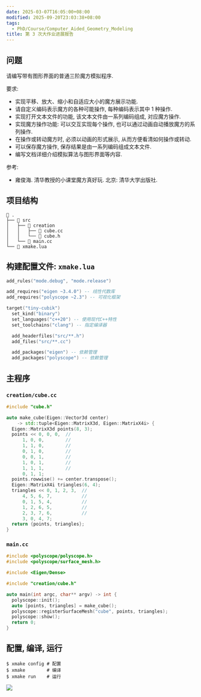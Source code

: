 ```yaml
---
date: 2025-03-07T16:05:00+08:00
modified: 2025-09-20T23:03:38+08:00
tags:
  - PhD/Course/Computer_Aided_Geometry_Modeling
title: 第 3 次大作业进展报告
---
```


## 问题

请编写带有图形界面的普通三阶魔方模拟程序.

要求:

- 实现平移、放大、缩小和自适应大小的魔方展示功能.
- 请自定义编码表示魔方的各种可能操作, 每种编码表示其中 1 种操作.
- 实现打开文本文件的功能, 该文本文件由一系列编码组成, 对应魔方操作.
- 实现魔方操作功能: 可以交互实现每个操作, 也可以通过动画自动播放魔方的系列操作.
- 在操作或转动魔方时, 必须以动画的形式展示, 从而方便看清如何操作或转动.
- 可以保存魔方操作, 保存结果是由一系列编码组成文本文件.
- 编写文档详细介绍模拟算法与图形界面等内容.

参考:

- 雍俊海. 清华教授的小课堂魔方真好玩. 北京: 清华大学出版社.

## 项目结构

```
 .
├──  src
│   ├──  creation
│   │   ├──  cube.cc
│   │   └──  cube.h
│   └──  main.cc
└──  xmake.lua
```

## 构建配置文件: `xmake.lua`

```lua
add_rules("mode.debug", "mode.release")

add_requires("eigen ~3.4.0") -- 线性代数库
add_requires("polyscope ~2.3") -- 可视化框架

target("tiny-cubik")
  set_kind("binary")
  set_languages("c++20") -- 使用现代C++特性
  set_toolchains("clang") -- 指定编译器

  add_headerfiles("src/**.h")
  add_files("src/**.cc")

  add_packages("eigen") -- 依赖管理
  add_packages("polyscope") -- 依赖管理
```

## 主程序

### `creation/cube.cc`

```cpp
#include "cube.h"

auto make_cube(Eigen::Vector3d center)
    -> std::tuple<Eigen::MatrixX3d, Eigen::MatrixX4i> {
  Eigen::MatrixX3d points(8, 3);
  points << 0, 0, 0,  //
      1, 0, 0,        //
      1, 1, 0,        //
      0, 1, 0,        //
      0, 0, 1,        //
      1, 0, 1,        //
      1, 1, 1,        //
      0, 1, 1;
  points.rowwise() += center.transpose();
  Eigen::MatrixX4i triangles(6, 4);
  triangles << 0, 1, 2, 3,  //
      4, 5, 6, 7,           //
      0, 1, 5, 4,           //
      1, 2, 6, 5,           //
      2, 3, 7, 6,           //
      3, 0, 4, 7;
  return {points, triangles};
}
```

### `main.cc`

```cpp
#include <polyscope/polyscope.h>
#include <polyscope/surface_mesh.h>

#include <Eigen/Dense>

#include "creation/cube.h"

auto main(int argc, char** argv) -> int {
  polyscope::init();
  auto [points, triangles] = make_cube();
  polyscope::registerSurfaceMesh("cube", points, triangles);
  polyscope::show();
  return 0;
}
```

## 配置, 编译, 运行

```console
$ xmake config # 配置
$ xmake        # 编译
$ xmake run    # 运行
```

![](https://img.liblaf.me/md5/fb717945041cb2d50a097658de164f77.png)
